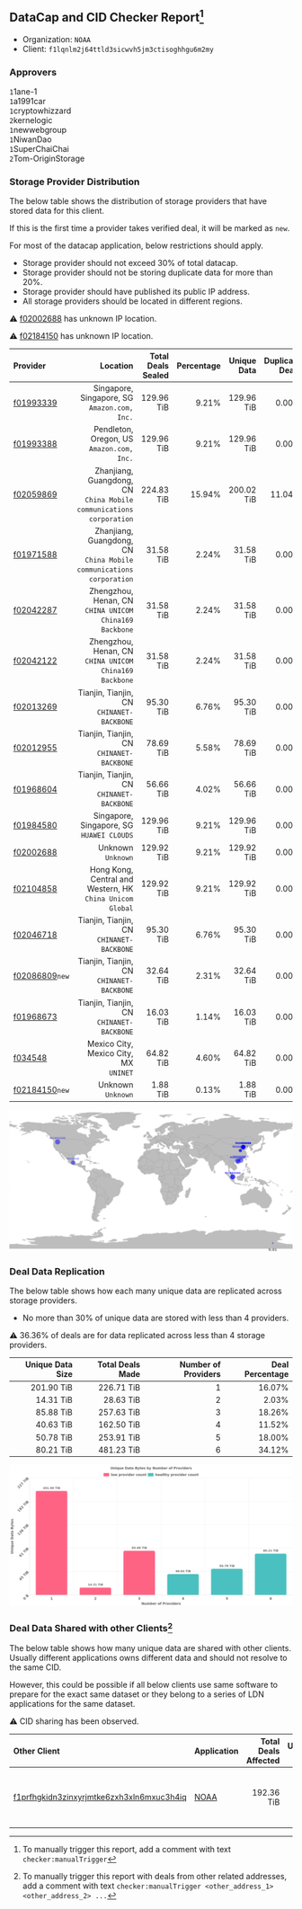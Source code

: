 ## DataCap and CID Checker Report[^1]
 - Organization: `NOAA`
 - Client: `f1lqnlm2j64ttld3sicwvh5jm3ctisoghhgu6m2my`
### Approvers
`1`1ane-1<br/>`1`a1991car<br/>`1`cryptowhizzard<br/>`2`kernelogic<br/>`1`newwebgroup<br/>`1`NiwanDao<br/>`1`SuperChaiChai<br/>`2`Tom-OriginStorage

### Storage Provider Distribution
The below table shows the distribution of storage providers that have stored data for this client.

If this is the first time a provider takes verified deal, it will be marked as `new`.

For most of the datacap application, below restrictions should apply.
 - Storage provider should not exceed 30% of total datacap.
 - Storage provider should not be storing duplicate data for more than 20%.
 - Storage provider should have published its public IP address.
 - All storage providers should be located in different regions.

⚠️ [f02002688](https://filfox.info/en/address/f02002688) has unknown IP location.

⚠️ [f02184150](https://filfox.info/en/address/f02184150) has unknown IP location.

| Provider                                                    |                                                               Location | Total Deals Sealed | Percentage | Unique Data | Duplicate Deals |
| :---------------------------------------------------------- | ---------------------------------------------------------------------: | -----------------: | ---------: | ----------: | --------------: |
| [f01993339](https://filfox.info/en/address/f01993339)       |                        Singapore, Singapore, SG<br/>`Amazon.com, Inc.` |         129.96 TiB |      9.21% |  129.96 TiB |           0.00% |
| [f01993388](https://filfox.info/en/address/f01993388)       |                           Pendleton, Oregon, US<br/>`Amazon.com, Inc.` |         129.96 TiB |      9.21% |  129.96 TiB |           0.00% |
| [f02059869](https://filfox.info/en/address/f02059869)       | Zhanjiang, Guangdong, CN<br/>`China Mobile communications corporation` |         224.83 TiB |     15.94% |  200.02 TiB |          11.04% |
| [f01971588](https://filfox.info/en/address/f01971588)       | Zhanjiang, Guangdong, CN<br/>`China Mobile communications corporation` |          31.58 TiB |      2.24% |   31.58 TiB |           0.00% |
| [f02042287](https://filfox.info/en/address/f02042287)       |              Zhengzhou, Henan, CN<br/>`CHINA UNICOM China169 Backbone` |          31.58 TiB |      2.24% |   31.58 TiB |           0.00% |
| [f02042122](https://filfox.info/en/address/f02042122)       |              Zhengzhou, Henan, CN<br/>`CHINA UNICOM China169 Backbone` |          31.58 TiB |      2.24% |   31.58 TiB |           0.00% |
| [f02013269](https://filfox.info/en/address/f02013269)       |                           Tianjin, Tianjin, CN<br/>`CHINANET-BACKBONE` |          95.30 TiB |      6.76% |   95.30 TiB |           0.00% |
| [f02012955](https://filfox.info/en/address/f02012955)       |                           Tianjin, Tianjin, CN<br/>`CHINANET-BACKBONE` |          78.69 TiB |      5.58% |   78.69 TiB |           0.00% |
| [f01968604](https://filfox.info/en/address/f01968604)       |                           Tianjin, Tianjin, CN<br/>`CHINANET-BACKBONE` |          56.66 TiB |      4.02% |   56.66 TiB |           0.00% |
| [f01984580](https://filfox.info/en/address/f01984580)       |                           Singapore, Singapore, SG<br/>`HUAWEI CLOUDS` |         129.96 TiB |      9.21% |  129.96 TiB |           0.00% |
| [f02002688](https://filfox.info/en/address/f02002688)       |                                                  Unknown<br/>`Unknown` |         129.92 TiB |      9.21% |  129.92 TiB |           0.00% |
| [f02104858](https://filfox.info/en/address/f02104858)       |           Hong Kong, Central and Western, HK<br/>`China Unicom Global` |         129.92 TiB |      9.21% |  129.92 TiB |           0.00% |
| [f02046718](https://filfox.info/en/address/f02046718)       |                           Tianjin, Tianjin, CN<br/>`CHINANET-BACKBONE` |          95.30 TiB |      6.76% |   95.30 TiB |           0.00% |
| [f02086809](https://filfox.info/en/address/f02086809)`new`  |                           Tianjin, Tianjin, CN<br/>`CHINANET-BACKBONE` |          32.64 TiB |      2.31% |   32.64 TiB |           0.00% |
| [f01968673](https://filfox.info/en/address/f01968673)       |                           Tianjin, Tianjin, CN<br/>`CHINANET-BACKBONE` |          16.03 TiB |      1.14% |   16.03 TiB |           0.00% |
| [f034548](https://filfox.info/en/address/f034548)           |                              Mexico City, Mexico City, MX<br/>`UNINET` |          64.82 TiB |      4.60% |   64.82 TiB |           0.00% |
| [f02184150](https://filfox.info/en/address/f02184150)`new`  |                                                  Unknown<br/>`Unknown` |           1.88 TiB |      0.13% |    1.88 TiB |           0.00% |

<img src="https://raw.githubusercontent.com/data-preservation-programs/filplus-checker-assets/main/filecoin-project/filecoin-plus-large-datasets/issues/1728/1688348793198.png"/>

### Deal Data Replication
The below table shows how each many unique data are replicated across storage providers.

- No more than 30% of unique data are stored with less than 4 providers.

⚠️ 36.36% of deals are for data replicated across less than 4 storage providers.

| Unique Data Size | Total Deals Made | Number of Providers | Deal Percentage |
| ---------------: | ---------------: | ------------------: | --------------: |
|       201.90 TiB |       226.71 TiB |                   1 |          16.07% |
|        14.31 TiB |        28.63 TiB |                   2 |           2.03% |
|        85.88 TiB |       257.63 TiB |                   3 |          18.26% |
|        40.63 TiB |       162.50 TiB |                   4 |          11.52% |
|        50.78 TiB |       253.91 TiB |                   5 |          18.00% |
|        80.21 TiB |       481.23 TiB |                   6 |          34.12% |

<img src="https://raw.githubusercontent.com/data-preservation-programs/filplus-checker-assets/main/filecoin-project/filecoin-plus-large-datasets/issues/1728/1688348794043.png"/>

### Deal Data Shared with other Clients[^3]
The below table shows how many unique data are shared with other clients.
Usually different applications owns different data and should not resolve to the same CID.

However, this could be possible if all below clients use same software to prepare for the exact same dataset or they belong to a series of LDN applications for the same dataset.

⚠️ CID sharing has been observed.

| Other Client                                                                                                          | Application                                                                          | Total Deals Affected | Unique CIDs | Approvers                                                                                                        |
| :-------------------------------------------------------------------------------------------------------------------- | :----------------------------------------------------------------------------------- | -------------------: | ----------: | :--------------------------------------------------------------------------------------------------------------- |
| [f1prfhgkidn3zinxyrjmtke6zxh3xln6mxuc3h4iq](https://filfox.info/en/address/f1prfhgkidn3zinxyrjmtke6zxh3xln6mxuc3h4iq) | [NOAA](https://github.com/filecoin-project/filecoin-plus-large-datasets/issues/1729) |           192.36 TiB |       2,486 | `1`cryptowhizzard<br/>`2`kernelogic<br/>`1`laurarenpanda<br/>`1`newwebgroup<br/>`1`NiwanDao<br/>`1`SuperChaiChai |

[^1]: To manually trigger this report, add a comment with text `checker:manualTrigger`

[^2]: Deals from those addresses are combined into this report as they are specified with `checker:manualTrigger`

[^3]: To manually trigger this report with deals from other related addresses, add a comment with text `checker:manualTrigger <other_address_1> <other_address_2> ...`
